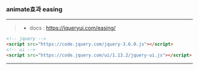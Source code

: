 ### animate효과 easing

---

> - docs : https://jqueryui.com/easing/

```html
<!-- jquery -->
<script src="https://code.jquery.com/jquery-3.6.0.js"></script>
<!-- ui -->
<script src="https://code.jquery.com/ui/1.13.2/jquery-ui.js"></script>
```

---
